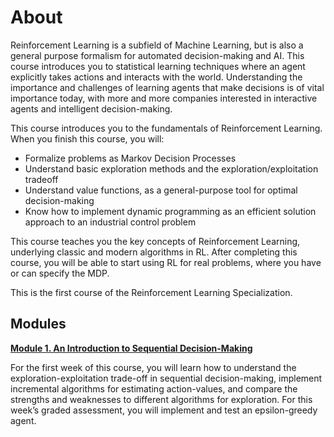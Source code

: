 # About

Reinforcement Learning is a subfield of Machine Learning, but is also a general purpose formalism for automated decision-making and AI. 
This course introduces you to statistical learning techniques where an agent explicitly takes actions and interacts with the world. 
Understanding the importance and challenges of learning agents that make decisions is of vital importance today, with more and more companies interested in interactive agents and intelligent decision-making. 

This course introduces you to the fundamentals of Reinforcement Learning. When you finish this course, you will:
- Formalize problems as Markov Decision Processes 
- Understand basic exploration methods and the exploration/exploitation tradeoff
- Understand value functions, as a general-purpose tool for optimal decision-making
- Know how to implement dynamic programming as an efficient solution approach to an industrial control problem

This course teaches you the key concepts of Reinforcement Learning, underlying classic and modern algorithms in RL. After completing this course, you will be able to start using RL for real problems, where you have or can specify the MDP. 

This is the first course of the Reinforcement Learning Specialization.

## Modules

**[Module 1. An Introduction to Sequential Decision-Making](module1/)**

For the first week of this course, you will learn how to understand the exploration-exploitation trade-off in sequential decision-making, 
implement incremental algorithms for estimating action-values, and compare the strengths and weaknesses to different algorithms for exploration. 
For this week’s graded assessment, you will implement and test an epsilon-greedy agent. 